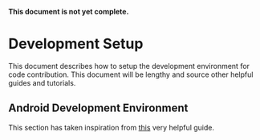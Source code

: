 **This document is not yet complete.**

# Development Setup

This document describes how to setup the development environment for code contribution. This document will be lengthy and source other helpful guides and tutorials. 

## Android Development Environment

This section has taken inspiration from [this](https://reactnative.dev/docs/environment-setup?guide=native) very helpful guide.

